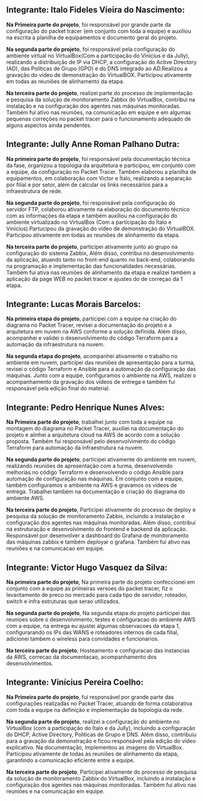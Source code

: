 ## Integrante: Italo Fideles Vieira do Nascimento:

**Na Primeira parte do projeto**, foi responsável por grande parte da configuração do packet tracer (em conjunto com toda a equipe) e auxiliou na escrita a planilha de equipamentos e documento geral do projeto.

**Na segunda parte do projeto**, foi responsável pela configuração do ambiente virtual no VirtualBox(Com a participação do Vinícius e da Jully), realizando a distribuição de IP via DHCP, a configuração do Active Directory (AD), das Políticas de Grupo (GPO) e do DNS integrado ao AD.Realizou a gravação do vídeo de demonstração do VirtualBOX.
Participou ativamente em todas as reuniões de alinhamento da etapa.

**Na terceira parte do projeto**, realizei parte do processo de implementação e pesquisa da solução de monitoramento Zabbix do VirtualBox, contribui na instalação e na configuração dos agentes nas máquinas monitoradas. Também fui ativo nas reuniões, na comunicação em equipe e em algumas pequenas correções no packet tracer para o funcionamento adequado de alguns aspectos ainda pendentes.


## Integrante: Jully Anne Roman Palhano Dutra:

**Na primeira parte do projeto**, foi responsável pela documentação técnica da fase, organizou a topologia da arquitetura e participou, em conjunto com a equipe, da configuração no Packet Tracer. Também elaborou a planilha de equipamentos, em colaboração com Victor e Ítalo, realizando a separação por filial e por setor, além de calcular os links necessários para a infraestrutura de rede.

**Na segunda parte do projeto**, foi responsável pela configuração do servidor FTP, colaborou ativamente na elaboração do documento técnico com as informações da etapa e também auxiliou na configuração do ambiente virtualizado no VirtualBox (Com a participação do Ítalo e Vinícius).Partucipou da gravação do vídeo de demonstração do VirtualBOX.
Participou ativamente em todas as reuniões de alinhamento da etapa.

**Na terceira parte do projeto**, participei ativamente junto ao grupo na configuração do sistema Zabbix, Além disso, contribui no desenvolvimento da aplicação, atuando tanto no front-end quanto no back-end, colaborando na programação e implementação das funcionalidades necessárias. Também fui ativa nas reuniões de alinhamento da etapa e realizei também a aplicação da page WEB no packet tracer e ajustes do de correçao da 1 etapa.


## Integrante: Lucas Morais Barcelos:

**Na primeira etapa do projeto**, participei com a equipe na criação do diagrama no Packet Tracer, revisei a documentação do projeto e a arquitetura em nuvem na AWS conforme a solução definida. Além disso, acompanhei e validei o desenvolvimento do código Terraform para a automação da infraestrutura na nuvem.

**Na segunda etapa do projeto**, acompanhei ativamente o trabalho no ambiente em nuvem, participei das reuniões de apresentação para a turma, revisei o código Terraform e Ansible para a automação da configuração das máquinas. Junto com a equipe, configuramos o ambiente na AWS, realizei o acompanhamento da gravação dos vídeos de entrega e também fui responsável pela edição final do material.



## Integrante: Pedro Henrique Nunes Alves:

**Na Primeira parte do projeto**, trabalhei junto com toda a equipe na montagem do diagrama no Packet Tracer, auxiliei na documentação do projeto e alinhei a arquitetura cloud na AWS de acordo com a solução proposta. Também fui responsável pelo desenvolvimento do código Terraform para automação da infraestrutura na nuvem.

**Na segunda parte do projeto**, participei ativamente do ambiente em nuvem, realizando reuniões de apresentação com a turma, desenvolvendo melhorias no código Terraform e desenvolvendo o código Ansible para automação de configuração nas máquinas. Em conjunto com a equipe, também configuramos o ambiente na AWS e gravamos os vídeos de entrega. Trabalhei também na documentação e criação do diagrama do ambiente AWS.

**Na terceira parte do projeto**, Participei ativamente do processo de deploy e pesquisa da solução de monitoramento Zabbix, incluindo a instalação e configuração dos agentes nas máquinas monitoradas. Além disso, contribuí na estruturação e desenvolvimento do frontend e backend da aplicação. Responsável por desenvolver a dashboard do Grafana de monitoramento das máquinas zabbix e também deployar o grafana. Também fui ativo nas reuniões e na comunicacao em equipe.

## Integrante: Victor Hugo Vasquez da Silva:

**Na primeira parte do projeto**, Na primeira parte do projeto confeccionei em conjunto com a equipe as primeiras versoes do packet tracer, fiz o levantamento de preco no mercado para cada tipo de servidor, roteador, switch e infra estruturas que serao utilizados.

**Na segunda parte do projeto**, Na segunda etapa do projeto participei das reunioes sobre o desenvolvimento, testes e configuracao do ambiente AWS com a equipe, na entrega eu ajustei algumas observacoes da etapa 1, configurarando os IPs das WANS e roteadores internos de cada filial, adicionei tambem o wireless para convidades e funcionarios.

**Na terceira parte do projeto**, Hosteamento e configuracao das instancias da AWS, correcao da documentacao, acompanhamento dos desenvolvimentos.


## Integrante: Vinícius Pereira Coelho:

**Na Primeira parte do projeto**, fui responsável por grande parte das configurações realizadas no Packet Tracer, atuando de forma colaborativa com toda a equipe na definição e implementação da topologia da rede. 

**Na segunda parte do projeto**, realizei a configuração do ambiente no VirtualBox (com a participação do Ítalo e da Jully), incluindo a configuração do DHCP, Active Directory, Políticas de Grupo e DNS. Além disso, contribuiu para a gravação da demonstração e ficou responsável pela edição do vídeo explicativo. Na documentação, implementou as imagens do VirtualBox. Participou ativamente de todas as reuniões de alinhamento da etapa, garantindo a comunicação eficiente entre a equipe.

**Na terceira parte do projeto**, Participei ativamente do processo de pesquisa da solução de monitoramento Zabbix do VirtualBox, incluindo a instalação e configuração dos agentes nas máquinas monitoradas. Também fui ativo nas reuniões e na comunicação em equipe.
